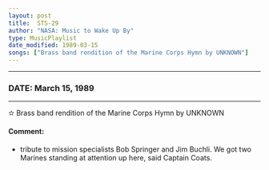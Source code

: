 ```yaml
---
layout: post
title:  STS-29
author: "NASA: Music to Wake Up By"
type: MusicPlaylist
date_modified: 1989-03-15
songs: ["Brass band rendition of the Marine Corps Hymn by UNKNOWN"]
---
```


----
### DATE: March 15, 1989
----
✫ Brass band rendition of the Marine Corps Hymn by UNKNOWN

#### Comment:
* tribute to mission specialists Bob Springer and Jim Buchli. We got two Marines standing at attention up here, said Captain Coats.



<br/>
<center>
	<a target="_blank"
	   href="https://twitter.com/intent/tweet?hashtags=Space,NASA,Playlist,NASAWakeupCalls,SpaceProgram&text={{ page.author}}, '{{ page.songs.first }}' {{ page.title }}, {{ page.date | date: '%B %d, %Y' }}. {{ site.url }}{{ page.url }}&via=nasawakeupcalls"><i class="fab fa-twitter" alt="Tweet this page" style="font-size: 1.3em;"></i></a>
	&nbsp; 	<i class="fas fa-user-astronaut" style="font-size: 1.5em;"></i> &nbsp;
    <a type="amzn" search="'Brass band rendition of the Marine Corps Hymn by UNKNOWN'" category="popular music">
    <i class="fab fa-amazon" style="font-size: 1.3em;"></i></a>
</center>
